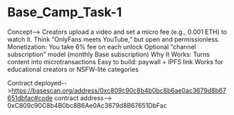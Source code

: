 # Base_Camp_Task-1


Concept--> Creators upload a video and set a micro fee (e.g., 0.001 ETH) to watch it. Think “OnlyFans meets YouTube,” but open and permissionless. Monetization: You take 6% fee on each unlock Optional “channel subscription” model (monthly Base subscription) Why It Works: Turns content into microtransactions Easy to build: paywall + IPFS link Works for educational creators or NSFW-lite categories


Contract deployed-->https://basescan.org/address/0xc809c90c8b4b0bc8b6ae0ac3679d8b67651dbfac#code
contract address--> 0xC809c90C8b4B0bc8B6Ae0Ac3679d8B67651DbFac

